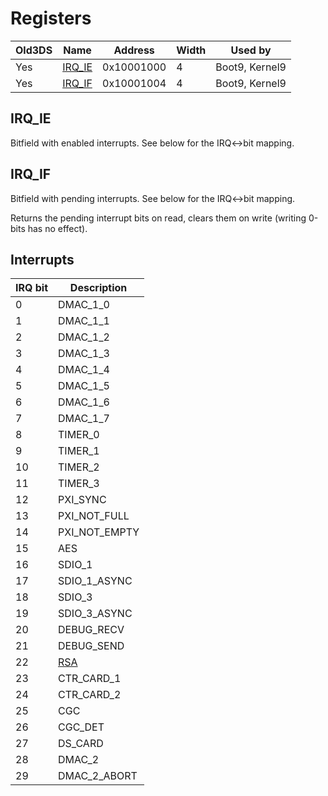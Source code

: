 # Registers

| Old3DS | Name                         | Address    | Width | Used by        |
|--------|------------------------------|------------|-------|----------------|
| Yes    | [IRQ_IE](#IRQ_IE "wikilink") | 0x10001000 | 4     | Boot9, Kernel9 |
| Yes    | [IRQ_IF](#IRQ_IF "wikilink") | 0x10001004 | 4     | Boot9, Kernel9 |

## IRQ_IE

Bitfield with enabled interrupts. See below for the IRQ\<-\>bit mapping.

## IRQ_IF

Bitfield with pending interrupts. See below for the IRQ\<-\>bit mapping.

Returns the pending interrupt bits on read, clears them on write
(writing 0-bits has no effect).

## Interrupts

| IRQ bit | Description           |
|---------|-----------------------|
| 0       | DMAC_1_0              |
| 1       | DMAC_1_1              |
| 2       | DMAC_1_2              |
| 3       | DMAC_1_3              |
| 4       | DMAC_1_4              |
| 5       | DMAC_1_5              |
| 6       | DMAC_1_6              |
| 7       | DMAC_1_7              |
| 8       | TIMER_0               |
| 9       | TIMER_1               |
| 10      | TIMER_2               |
| 11      | TIMER_3               |
| 12      | PXI_SYNC              |
| 13      | PXI_NOT_FULL          |
| 14      | PXI_NOT_EMPTY         |
| 15      | AES                   |
| 16      | SDIO_1                |
| 17      | SDIO_1_ASYNC          |
| 18      | SDIO_3                |
| 19      | SDIO_3_ASYNC          |
| 20      | DEBUG_RECV            |
| 21      | DEBUG_SEND            |
| 22      | [RSA](RSA "wikilink") |
| 23      | CTR_CARD_1            |
| 24      | CTR_CARD_2            |
| 25      | CGC                   |
| 26      | CGC_DET               |
| 27      | DS_CARD               |
| 28      | DMAC_2                |
| 29      | DMAC_2_ABORT          |